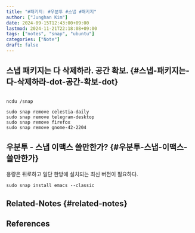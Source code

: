 ```yaml
---
title: "#패키지: #우분투 #스냅 #패키지"
author: ["Junghan Kim"]
date: 2024-09-15T12:43:00+09:00
lastmod: 2024-11-21T22:18:08+09:00
tags: ["notes", "snap", "ubuntu"]
categories: ["Note"]
draft: false
---
```


<!--more-->


## 스냅 패키지는 다 삭제하라. 공간 확보. {#스냅-패키지는-다-삭제하라-dot-공간-확보-dot}

```shell

ncdu /snap

sudo snap remove celestia-daily
sudo snap remove telegram-desktop
sudo snap remove firefox
sudo snap remove gnome-42-2204

```


## 우분투 - 스냅 이맥스 쓸만한가? {#우분투-스냅-이맥스-쓸만한가}

용량은 뒤로하고 일단 한방에 설치되는 최신 버전이 필요하다.

```text
sudo snap install emacs --classic
```


## Related-Notes {#related-notes}

## References

<style>.csl-entry{text-indent: -1.5em; margin-left: 1.5em;}</style><div class="csl-bib-body">
</div>
